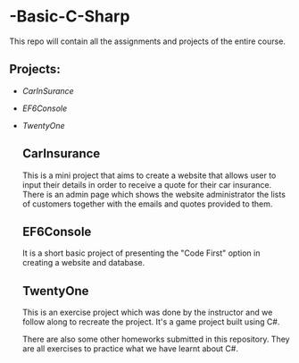 # **-Basic-C-Sharp**
This repo will contain all the assignments and projects of the entire course.

## Projects:

* _CarInSurance_
* _EF6Console_
* _TwentyOne_


  ## CarInsurance
   This is a mini project that aims to create a website that allows user to input their details in order to receive
   a quote for their car insurance. There is an admin page which shows the website administrator the lists of customers
   together with the emails and quotes provided to them.

  ## EF6Console
    It is a short basic project of presenting the "Code First" option in creating a website and database.

  ## TwentyOne
    This is an exercise project which was done by the instructor and we follow along to recreate the project.
    It's a game project built using C#.


   There are also some other homeworks submitted in this repository. They are all exercises to practice what we have learnt
   about C#.
  
